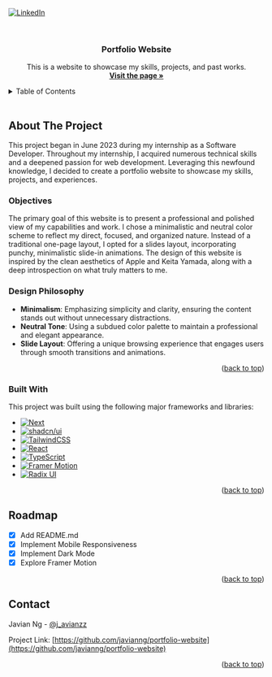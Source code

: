 <a name="readme-top"></a>

<!-- PROJECT SHIELDS -->

[![LinkedIn][linkedin-shield]][linkedin-url]

<!-- PROJECT LOGO -->
<br />
<div align="center">

  <h3 align="center">Portfolio Website</h3>

  <p align="center">
    This is a website to showcase my skills, projects, and past works.
    <br />
    <a href="https://portfolio-website-pearl-tau.vercel.app/"><strong>Visit the page »</strong></a>
  </p>
</div>

<!-- TABLE OF CONTENTS -->

<details>
  <summary>Table of Contents</summary>
  <ol>
    <li>
      <a href="#about-the-project">About The Project</a>
      <ul>
        <li><a href="#built-with">Built With</a></li>
      </ul>
    </li>
    <li><a href="#roadmap">Roadmap</a></li>
    <li><a href="#contact">Contact</a></li>
  </ol>
</details>

</br>

<!-- ABOUT THE PROJECT -->

## About The Project

This project began in June 2023 during my internship as a Software Developer. Throughout my internship, I acquired numerous technical skills and a deepened passion for web development. Leveraging this newfound knowledge, I decided to create a portfolio website to showcase my skills, projects, and experiences.

### Objectives

The primary goal of this website is to present a professional and polished view of my capabilities and work. I chose a minimalistic and neutral color scheme to reflect my direct, focused, and organized nature. Instead of a traditional one-page layout, I opted for a slides layout, incorporating punchy, minimalistic slide-in animations. The design of this website is inspired by the clean aesthetics of Apple and Keita Yamada, along with a deep introspection on what truly matters to me.

### Design Philosophy

- **Minimalism**: Emphasizing simplicity and clarity, ensuring the content stands out without unnecessary distractions.
- **Neutral Tone**: Using a subdued color palette to maintain a professional and elegant appearance.
- **Slide Layout**: Offering a unique browsing experience that engages users through smooth transitions and animations.

<p align="right">(<a href="#readme-top">back to top</a>)</p>

### Built With

This project was built using the following major frameworks and libraries:

- [![Next][Next.js]][Next-url]
- [![shadcn/ui][shadcn-ui]][shadcn-ui-url]
- [![TailwindCSS][TailwindCSS]][TailwindCSS-url]
- [![React][React.js]][React-url]
- [![TypeScript][TypeScript]][TypeScript-url]
- [![Framer Motion][Framer Motion]][Framer Motion-url]
- [![Radix UI][Radix UI]][Radix UI-url]

<p align="right">(<a href="#readme-top">back to top</a>)</p>

<!-- ROADMAP -->

## Roadmap

- [x] Add README.md
- [x] Implement Mobile Responsiveness
- [x] Implement Dark Mode
- [x] Explore Framer Motion

<p align="right">(<a href="#readme-top">back to top</a>)</p>

<!-- CONTACT -->

## Contact

Javian Ng - [@j_avianzz](https://twitter.com/j_avianzz)

Project Link: [https://github.com/javianng/portfolio-website](https://github.com/javianng/portfolio-website)

<p align="right">(<a href="#readme-top">back to top</a>)</p>

<!-- MARKDOWN LINKS & IMAGES -->
<!-- https://www.markdownguide.org/basic-syntax/#reference-style-links -->

[linkedin-shield]: https://img.shields.io/badge/-LinkedIn-black.svg?style=for-the-badge&logo=linkedin&colorB=555
[linkedin-url]: https://www.linkedin.com/in/javianngzh/
[Next.js]: https://img.shields.io/badge/next.js-000000?style=for-the-badge&logo=nextdotjs&logoColor=white
[Next-url]: https://nextjs.org/
[shadcn-ui]: https://img.shields.io/badge/shadcn/ui-000000?style=for-the-badge&logo=shadcn&logoColor=white
[shadcn-ui-url]: https://shadcn.dev/
[TailwindCSS]: https://img.shields.io/static/v1?style=for-the-badge&message=Tailwind+CSS&color=222222&logo=Tailwind+CSS&logoColor=06B6D4&label=
[TailwindCSS-url]: https://tailwindcss.com/
[React.js]: https://img.shields.io/badge/React-20232A?style=for-the-badge&logo=react&logoColor=61DAFB
[React-url]: https://reactjs.org/
[TypeScript]: https://img.shields.io/static/v1?style=for-the-badge&message=TypeScript&color=3178C6&logo=TypeScript&logoColor=FFFFFF&label=
[TypeScript-url]: https://www.typescriptlang.org/
[Framer Motion]: https://img.shields.io/badge/Framer_Motion-000000?style=for-the-badge&logo=framer&logoColor=white
[Framer Motion-url]: https://www.framer.com/motion/
[Radix UI]: https://img.shields.io/badge/Radix_UI-000000?style=for-the-badge&logo=radix-ui&logoColor=white
[Radix UI-url]: https://radix-ui.com/

